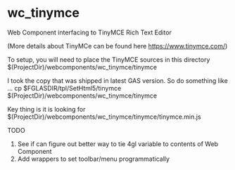 # wc_tinymce
Web Component interfacing to TinyMCE Rich Text Editor

(More details about TinyMCe can be found here https://www.tinymce.com/)

To setup, you will need to place the TinyMCE sources in this directory 
$(ProjectDir)/webcomponents/wc_tinymce/tinymce

I took the copy that was shipped in latest GAS version.  So do something like ...
cp $FGLASDIR/tpl/SetHtml5/tinymce $(ProjectDir)/webcomponents/wc_tinymce/tinymce

Key thing is it is looking for 
$(ProjectDir)/webcomponents/wc_tinymce/tinymce/tinymce.min.js

TODO

1. See if can figure out better way to tie 4gl variable to contents of Web Component
2. Add wrappers to set toolbar/menu programmatically


